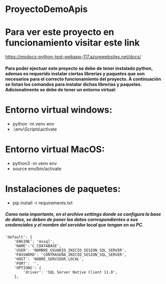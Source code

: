 # ProyectoDemoApis

# Para ver este proyecto en funcionamiento visitar este link 
https://msdocs-python-test-webapp-117.azurewebsites.net/docs/

#### Para poder ejectuar este proyecto se debe de tener instalado python, ademas es requerido instalar ciertas librerias y paquetes que son necesarios para el correcto funcionamiento del proyecto. A continuación se listan los comandos para instalar dichas librerias y paquetes. Adicionalmente se debe de tener un entorno virtual:

# Entorno virtual windows: 
* python -m venv env
* .\env\Scripts\activate

# Entorno virtual MacOS:
* python3 -m venv env
* source env/bin/activate

# Instalaciones de paquetes:
* pip install -r requirements.txt


##### Como nota importante, en el archivo settings donde se configura la base de datos, se deben de poner los datos correspondientes a sus credenciales y el nombre del servidor local que tengan en su PC.



    'default': {
        'ENGINE': 'mssql',
        'NAME':'C_CDATABASE',
        'USER': 'NOMBRE_USUARIO_INICIO_SESION_SQL_SERVER',
        'PASSWORD': 'CONTRASEÑA_INICIO_SESION_SQL_SERVER',
        'HOST': 'NOBRE_SERVIDOR_LOCAL',  
        'PORT': '',
        'OPTIONS': {
            'driver': 'SQL Server Native Client 11.0',
        },
